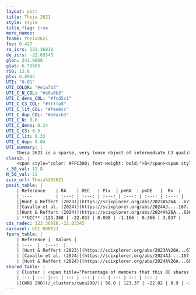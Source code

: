 ```yaml
---
layout: post
title: Theia 2621
style: style
title_flag: true
more_names: 
fname: theia2621
fov: 0.427
ra_icrs: 123.36818
de_icrs: -22.03345
glon: 241.9868
glat: 6.73965
r50: 12.8
plx: 0.8985
UTI: "0.01"
UTI_COLOR: "#e1a7b3"
UTI_C_N_COL: "#e0a6b3"
UTI_C_dens_COL: "#fcd5c1"
UTI_C_C3_COL: "#ffffe8"
UTI_C_lit_COL: "#fee8cc"
UTI_C_dup_COL: "#e6acb3"
UTI_C_N: 0.0
UTI_C_dens: 0.24
UTI_C_C3: 0.5
UTI_C_lit: 0.33
UTI_C_dup: 0.04
UTI_summary: |
    Theia 2621 is a sparse, very loose object of intermediate C3 quality. It was recently reported in the literature.<br><br><span style="color: #99180f; font-weight: bold;">Warning: </span>This is very likely a duplicate object, which shares a large percentage of members with at least one previously reported entry.<br><br><span style="color: #99180f; font-weight: bold;">Warning: </span>contains less than 25 stars with <i>P>0.5</i> estimated.
class3: |
    <span style="color: #FFC300; font-weight: bold;">B</span><span style="color: #FFC300; font-weight: bold;">B</span>
r_50_val: 12.8
N_50_val: 21
scix_url: Theia%202621
posit_table: |
    | Reference    | RA    | DEC   | Plx  | pmRA  | pmDE   |  Rv  |
    | :---         | :---: | :---: | :---: | :---: | :---: | :---: |
    |[Hunt & Reffert (2023)](https://scixplorer.org/abs/2023A%26A...673A.114H) | 123.274 | -22.006 | 0.892 | -1.188 | 0.393 | 8.548 |
    |[Cavallo et al. (2024)](https://scixplorer.org/abs/2024AJ....167...12C) | 123.386 | -22.169 | 0.892 | -- | -- | -- |
    |[Hunt & Reffert (2024)](https://scixplorer.org/abs/2024A%26A...686A..42H) | 123.274 | -22.006 | 0.892 | -1.188 | 0.393 | 8.548 |
    | **UCC** |123.368 | -22.033 | 0.898 | -1.166 | 0.366 | 3.837 | 
cds_radec: 123.36818,-22.03345
carousel: UCC_HUNT23
fpars_table: |
    | Reference |  Values |
    | :---  |  :---:  |
    | [Hunt & Reffert (2023)](https://scixplorer.org/abs/2023A%26A...673A.114H) | `AV50=0.08, diffAV50=0.376, MOD50=10.128, logAge50=8.045` |
    | [Cavallo et al. (2024)](https://scixplorer.org/abs/2024AJ....167...12C) | `AV50=0.19, dMod50=10.16, logAge50=8.33, [Fe/H]50=-0.08` |
    | [Hunt & Reffert (2024)](https://scixplorer.org/abs/2024A%26A...686A..42H) | `MassJ=68.7332` |
shared_table: |
    | Cluster | <span title="Percentage of members that this OC shares with the ones listed">%</span>   | RA   | DEC   | Plx   | pmRA  | pmDE  | Rv | UTI |
    | :-: | :-: |:-: | :-: | :-: | :-: | :-: | :-: | :-: |
    |[CWNU 290](/_clusters/cwnu290/)| 96.0 | 123.37 | -22.02 | 0.9 | -1.16 | 0.36 | 3.84 |0.15 |
---
```

